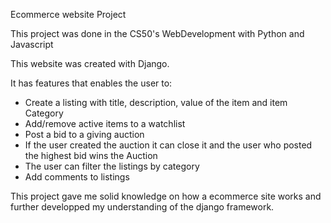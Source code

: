Ecommerce website Project

This project was done in the CS50's WebDevelopment with Python and Javascript

This website was created with Django.

It has features that enables the user to:
- Create a listing with title, description, value of the item and item Category
- Add/remove active items to a watchlist
- Post a bid to a giving auction
- If the user created the auction it can close it and the user who posted the highest bid wins the Auction
- The user can filter the listings by category
- Add comments to listings



This project gave me solid knowledge on how a ecommerce site works and further developped my understanding of the django framework.
